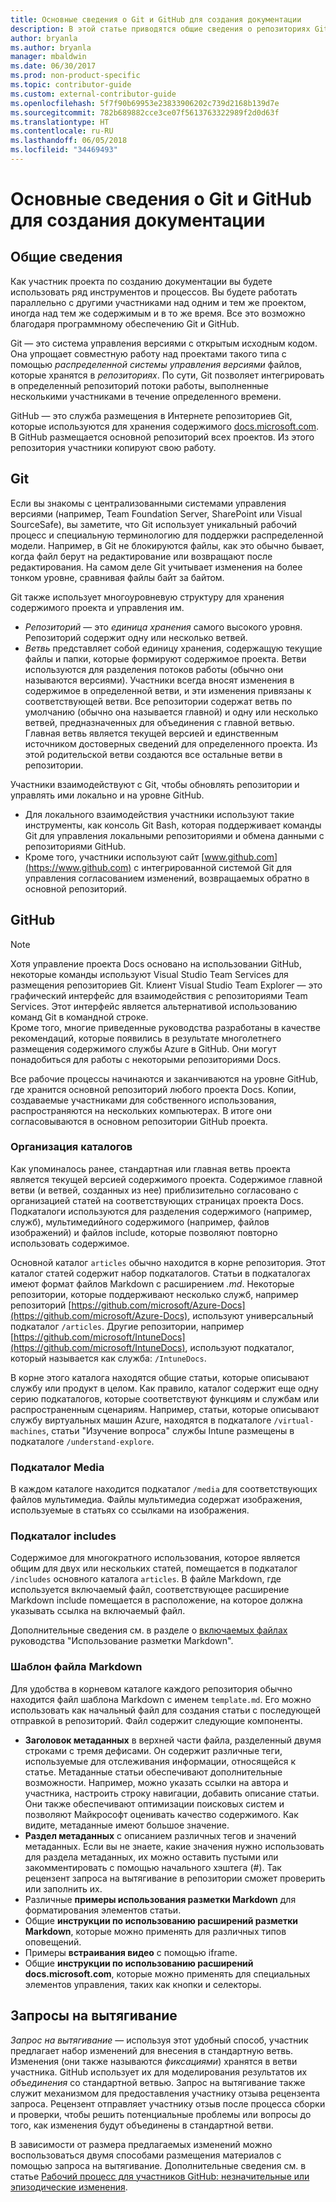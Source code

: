 ```yaml
---
title: Основные сведения о Git и GitHub для создания документации
description: В этой статье приводятся общие сведения о репозиториях Git в GitHub, принципах организации содержимого и правилах именования, используемых для сайта docs.microsoft.com.
author: bryanla
ms.author: bryanla
manager: mbaldwin
ms.date: 06/30/2017
ms.prod: non-product-specific
ms.topic: contributor-guide
ms.custom: external-contributor-guide
ms.openlocfilehash: 5f7f90b69953e23833906202c739d2168b139d7e
ms.sourcegitcommit: 782b689882cce3ce07f5613763322989f2d0d63f
ms.translationtype: HT
ms.contentlocale: ru-RU
ms.lasthandoff: 06/05/2018
ms.locfileid: "34469493"
---
```

# <a name="git-and-github-essentials-for-docs"></a>Основные сведения о Git и GitHub для создания документации

## <a name="overview"></a>Общие сведения

Как участник проекта по созданию документации вы будете использовать ряд инструментов и процессов. Вы будете работать параллельно с другими участниками над одним и тем же проектом, иногда над тем же содержимым и в то же время. Все это возможно благодаря программному обеспечению Git и GitHub.

Git — это система управления версиями с открытым исходным кодом. Она упрощает совместную работу над проектами такого типа с помощью *распределенной системы управления версиями* файлов, которые хранятся в *репозиториях*. По сути, Git позволяет интегрировать в определенный репозиторий потоки работы, выполненные несколькими участниками в течение определенного времени.

GitHub — это служба размещения в Интернете репозиториев Git, которые используются для хранения содержимого [docs.microsoft.com](https://docs.microsoft.com). В GitHub размещается основной репозиторий всех проектов. Из этого репозитория участники копируют свою работу.

## <a name="git"></a>Git

Если вы знакомы с централизованными системами управления версиями (например, Team Foundation Server, SharePoint или Visual SourceSafe), вы заметите, что Git использует уникальный рабочий процесс и специальную терминологию для поддержки распределенной модели. Например, в Git не блокируются файлы, как это обычно бывает, когда файл берут на редактирование или возвращают после редактирования. На самом деле Git учитывает изменения на более тонком уровне, сравнивая файлы байт за байтом.

Git также использует многоуровневую структуру для хранения содержимого проекта и управления им.

- *Репозиторий* — это *единица хранения* самого высокого уровня. Репозиторий содержит одну или несколько ветвей.
- *Ветвь* представляет собой единицу хранения, содержащую текущие файлы и папки, которые формируют содержимое проекта. Ветви используются для разделения потоков работы (обычно они называются версиями). Участники всегда вносят изменения в содержимое в определенной ветви, и эти изменения привязаны к соответствующей ветви. Все репозитории содержат ветвь по умолчанию (обычно она называется главной) и одну или несколько ветвей, предназначенных для объединения с главной ветвью. Главная ветвь является текущей версией и единственным источником достоверных сведений для определенного проекта. Из этой родительской ветви создаются все остальные ветви в репозитории.

Участники взаимодействуют с Git, чтобы обновлять репозитории и управлять ими локально и на уровне GitHub.

- Для локального взаимодействия участники используют такие инструменты, как консоль Git Bash, которая поддерживает команды Git для управления локальными репозиториями и обмена данными с репозиториями GitHub.
- Кроме того, участники используют сайт [www.github.com](https://www.github.com) с интегрированной системой Git для управления согласованием изменений, возвращаемых обратно в основной репозиторий.

## <a name="github"></a>GitHub

> [!NOTE]
> Хотя управление проекта Docs основано на использовании GitHub, некоторые команды используют Visual Studio Team Services для размещения репозиториев Git. Клиент Visual Studio Team Explorer — это графический интерфейс для взаимодействия с репозиториями Team Services. Этот интерфейс является альтернативой использованию команд Git в командной строке.
> </br>
> Кроме того, многие приведенные руководства разработаны в качестве рекомендаций, которые появились в результате многолетнего размещения содержимого службы Azure в GitHub. Они могут понадобиться для работы с некоторыми репозиториями Docs.

Все рабочие процессы начинаются и заканчиваются на уровне GitHub, где хранится основной репозиторий любого проекта Docs. Копии, создаваемые участниками для собственного использования, распространяются на нескольких компьютерах. В итоге они согласовываются в основном репозитории GitHub проекта.

### <a name="directory-organization"></a>Организация каталогов

Как упоминалось ранее, стандартная или главная ветвь проекта является текущей версией содержимого проекта. Содержимое главной ветви (и ветвей, созданных из нее) приблизительно согласовано с организацией статей на соответствующих страницах проекта Docs. Подкаталоги используются для разделения содержимого (например, служб), мультимедийного содержимого (например, файлов изображений) и файлов include, которые позволяют повторно использовать содержимое.

Основной каталог `articles` обычно находится в корне репозитория. Этот каталог статей содержит набор подкаталогов. Статьи в подкаталогах имеют формат файлов Markdown с расширением *.md*. Некоторые репозитории, которые поддерживают несколько служб, например репозиторий [https://github.com/microsoft/Azure-Docs](https://github.com/microsoft/Azure-Docs), используют универсальный подкаталог `/articles`. Другие репозитории, например [https://github.com/microsoft/IntuneDocs](https://github.com/microsoft/IntuneDocs), используют подкаталог, который называется как служба: `/IntuneDocs`.

В корне этого каталога находятся общие статьи, которые описывают службу или продукт в целом. Как правило, каталог содержит еще одну серию подкаталогов, которые соответствуют функциям и службам или распространенным сценариям. Например, статьи, которые описывают службу виртуальных машин Azure, находятся в подкаталоге `/virtual-machines`, статьи "Изучение вопроса" службы Intune размещены в подкаталоге `/understand-explore`.

### <a name="media-subdirectory"></a>Подкаталог Media

В каждом каталоге находится подкаталог `/media` для соответствующих файлов мультимедиа. Файлы мультимедиа содержат изображения, используемые в статьях со ссылками на изображения.

### <a name="includes-subdirectory"></a>Подкаталог includes

Содержимое для многократного использования, которое является общим для двух или нескольких статей, помещается в подкаталог `/includes` основного каталога `articles`. В файле Markdown, где используется включаемый файл, соответствующее расширение Markdown include помещается в расположение, на которое должна указывать ссылка на включаемый файл.

Дополнительные сведения см. в разделе о [включаемых файлах](how-to-write-use-markdown.md#includes) руководства "Использование разметки Markdown".

### <a name="markdown-file-template"></a>Шаблон файла Markdown

Для удобства в корневом каталоге каждого репозитория обычно находится файл шаблона Markdown с именем `template.md`. Его можно использовать как начальный файл для создания статьи с последующей отправкой в репозиторий. Файл содержит следующие компоненты.

- **Заголовок метаданных** в верхней части файла, разделенный двумя строками с тремя дефисами. Он содержит различные теги, используемые для отслеживания информации, относящейся к статье. Метаданные статьи обеспечивают дополнительные возможности. Например, можно указать ссылки на автора и участника, настроить строку навигации, добавить описание статьи. Они также обеспечивают оптимизации поисковых систем и позволяют Майкрософт оценивать качество содержимого. Как видите, метаданные имеют большое значение.
- **Раздел метаданных** с описанием различных тегов и значений метаданных. Если вы не знаете, какие значения нужно использовать для раздела метаданных, их можно оставить пустыми или закомментировать с помощью начального хэштега (#). Так рецензент запроса на вытягивание в репозитории сможет проверить или заполнить их.
- Различные **примеры использования разметки Markdown** для форматирования элементов статьи.
- Общие **инструкции по использованию расширений разметки Markdown**, которые можно применять для различных типов оповещений.
- Примеры **встраивания видео** с помощью iframe.
- Общие **инструкции по использованию расширений docs.microsoft.com**, которые можно применять для специальных элементов управления, таких как кнопки и селекторы.

## <a name="pull-requests"></a>Запросы на вытягивание

*Запрос на вытягивание* — используя этот удобный способ, участник предлагает набор изменений для внесения в стандартную ветвь. Изменения (они также называются *фиксациями*) хранятся в ветви участника. GitHub использует их для моделирования результатов их *объединения* со стандартной ветвью. Запрос на вытягивание также служит механизмом для предоставления участнику отзыва рецензента запроса. Рецензент отправляет участнику отзыв после процесса сборки и проверки, чтобы решить потенциальные проблемы или вопросы до того, как изменения будут объединены в стандартной ветви.

В зависимости от размера предлагаемых изменений можно воспользоваться двумя способами размещения материалов с помощью запроса на вытягивание. Дополнительные сведения см. в статье [Рабочий процесс для участников GitHub: незначительные или эпизодические изменения](how-to-write-workflows-major.md).

<!---- Reference links for Docs landing pages, associated GitHub repositories, and related Forums matrix. ------------------>
<!---- PLEASE INSERT URLS IN ASCENDING SORT ORDER, AND REMOVE LOCALE SEGMENT FROM URLS (that is, en-us) FOR LOCALIZED FORUMS! -->
<!---- NOTE: these links are saved for future use in another/new article; no longer used above in this article --->
[Visual-Studio-Page]:(https://docs.microsoft.com/en-us/visualstudio/index)
[Visual-Studio-Repo-Internal]:(https://github.com/Microsoft/vsdocs)
[Visual-Studio-Repo-External]:(https://github.com/Microsoft/visualstudio-docs)
[Visual-Studio-SO]: (https://stackoverflow.com/search?q=Visual+Studio+2017)
[Dotnet-Page]: https://docs.microsoft.com/dotnet
[Dotnet-Core-Page]: https://docs.microsoft.com/dotnet/articles/welcome
[Dotnet-Core-Repo]: https://github.com/dotnet/docs
[EM-ATA-Land]: https://docs.microsoft.com/advanced-threat-analytics/
[EM-ATA-Repo]: https://github.com/Microsoft/ATADocs
[EM-AzureAD-Land]: https://docs.microsoft.com/active-directory/
[EM-AzureAD-Repo]: https://github.com/Azure/azure-content/tree/master/articles/active-directory/
[EM-AzureRMS-Land]: https://docs.microsoft.com/rights-management/
[EM-AzureRMS-Repo]: https://github.com/Microsoft/Azure-RMSDocs
[EM-Intune-Land]: https://docs.microsoft.com/intune/
[EM-Intune-Repo]: https://github.com/microsoft/intuneDocs
[EM-Land-Page]: https://docs.microsoft.com/enterprise-mobility/
[EM-Land-Repo]: https://github.com/Microsoft/EMDocs/
[EM-MFA-Land]: https://docs.microsoft.com/multi-factor-authentication/
[EM-MFA-Repo]: https://github.com/Azure/azure-content/tree/master/articles/multi-factor-authentication
[EM-MIM-Land]: https://docs.microsoft.com/microsoft-identity-manager/
[EM-MIM-Repo]: https://github.com/Microsoft/MIMDocs
[EM-RemoteApp-Land]: https://docs.microsoft.com/en-us/remoteapp/
[EM-RemoteApp-Repo]: https://github.com/Azure/azure-content/tree/master/articles/remoteapp
[Forum-MSDN-ATA]: https://social.technet.microsoft.com/Forums/en-US/home?forum=mata
[Forum-MSDN-AzureAD]: https://social.msdn.microsoft.com/Forums/en-US/home?forum=WindowsAzureAD
[Forum-MSDN-AzureRMS]: https://social.technet.microsoft.com/Forums/en-US/home?forum=rmsapps%2Crmscloud&filter=alltypes&sort=lastpostdesc
[Forum-MSDN-EM]: https://social.technet.microsoft.com/Forums/en-US/home?sort=relevancedesc&brandIgnore=True&searchTerm=Enterprise+Mobility
[Forum-MSDN-Intune]: https://social.technet.microsoft.com/Forums/en-us/home?category=microsoftintune
[Forum-MSDN-Main]: https://social.msdn.microsoft.com/Forums/home
[Forum-MSDN-MFA]: https://social.msdn.microsoft.com/Forums/en-US/home?forum=windowsazureactiveauthentication
[Forum-MSDN-MIM]: https://social.technet.microsoft.com/Forums/en-US/home?category=identitymanagement
[Forum-MSDN-RemoteApp]: https://social.technet.microsoft.com/Forums/en-US/home?filter=alltypes&brandIgnore=True&sort=relevancedesc&searchTerm=Azure+Remote+or+RemoteApp
[Forum-SO-AzureAD]: https://stackoverflow.com/questions/tagged/azure-active-directory
[Forum-SO-AzureRMS]: https://stackoverflow.com/questions/tagged/rights-management
[Forum-SO-Dotnet]: https://stackoverflow.com/questions/tagged/.net
[Forum-SO-Dotnet-Core]: https://stackoverflow.com/questions/tagged/.net-core
[Forum-SO-Main]: https://stackoverflow.com/tags
[Forum-SO-Intune]: https://stackoverflow.com/questions/tagged/intune
[Forum-SO-MFA]: https://stackoverflow.com/search?q=%5Bazure%5D+multi-factor
[Forum-SO-MIM]: https://stackoverflow.com/search?q=Microsoft+Identity+Manager
[Forum-SO-RemoteApp]: https://stackoverflow.com/questions/tagged/remoteapp
[Forum-TechNet-Main]: https://social.technet.microsoft.com/Forums/home
[Forum-Yammer-AzureRMS]: https://www.yammer.com/AskIPTeam
[Forum-Yammer-Main]: https://www.yammer.com/
